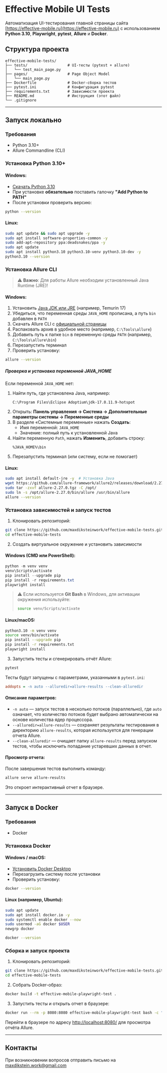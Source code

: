 # Effective Mobile UI Tests

Автоматизация UI-тестирования главной страницы сайта [https://effective-mobile.ru](https://effective-mobile.ru) с использованием **Python 3.10**, **Playwright**, **pytest**, **Allure** и **Docker**.

## Структура проекта

```
effective-mobile-tests/
├── tests/                  # UI-тесты (pytest + allure)
│   └── test_main_page.py
├── pages/                  # Page Object Model
│   └── main_page.py
├── Dockerfile              # Docker-сборка тестов
├── pytest.ini              # Конфигурация pytest
├── requirements.txt        # Зависимости проекта
├── README.md               # Инструкция (этот файл)
└── .gitignore
```

---

## Запуск локально

### Требования

- Python 3.10+
- Allure Commandline (CLI)

### Установка Python 3.10+

#### Windows:

- [Скачать Python 3.10](https://www.python.org/downloads/release/python-3100/)
- При установке **обязательно** поставить галочку **"Add Python to PATH"**
- После установки проверить версию:

```bash
python --version
```

#### Linux:


```bash
sudo apt update && sudo apt upgrade -y
sudo apt install software-properties-common -y
sudo add-apt-repository ppa:deadsnakes/ppa -y
sudo apt update
sudo apt install python3.10 python3.10-venv python3.10-dev -y
python3.10 --version
```

### Установка Allure CLI

> ⚠️ **Важно**: Для работы Allure необходим установленный Java Runtime (JRE)!

#### Windows:

1. Установить [Java JDK или JRE](https://adoptium.net/en-GB/temurin/releases/) (например, Temurin 17)
2. Убедиться, что переменная среды `JAVA_HOME` прописана, а путь `bin` добавлен в `PATH`
3. Скачать Allure CLI с [официальной страницы](https://github.com/allure-framework/allure2/releases)
4. Распаковать архив в удобное место (например, `C:\Tools\allure`)
5. Добавить путь к папке `bin` в переменную среды `PATH` (например, `C:\Tools\allure\bin`)
6. Перезапустить терминал
7. Проверить установку:

```bash
allure --version
```

##### Проверка и установка переменной JAVA\_HOME

Если переменной `JAVA_HOME` нет:

1. Найти путь, где установлена Java, например:
   ```
   C:\Program Files\Eclipse Adoptium\jdk-17.0.11.9-hotspot
   ```
2. Открыть: **Панель управления → Система → Дополнительные параметры системы → Переменные среды**
3. В разделе «Системные переменные» нажать **Создать**:
   - Имя переменной: `JAVA_HOME`
   - Значение: полный путь к установленной Java
4. Найти переменную `Path`, нажать **Изменить**, добавить строку:
   ```
   %JAVA_HOME%\bin
   ```
5. Перезапустить терминал (или систему, если не помогает)
   
#### Linux:

```bash
sudo apt install default-jre -y  # Установка Java
wget https://github.com/allure-framework/allure2/releases/download/2.27.0/allure-2.27.0.tgz
sudo tar -zxvf allure-2.27.0.tgz -C /opt/
sudo ln -s /opt/allure-2.27.0/bin/allure /usr/bin/allure
allure --version
```

### Установка зависимостей и запуск тестов

1. Клонировать репозиторий:

```bash
git clone https://github.com/maxdiksteinwork/effective-mobile-tests.git
cd effective-mobile-tests
```

2. Создать виртуальное окружение и установить зависимости

#### Windows (CMD или PowerShell):

```powershell
python -m venv venv
venv\Scripts\activate
pip install --upgrade pip
pip install -r requirements.txt
playwright install
```
> ⚠️ Если используется **Git Bash** в Windows, для активации окружения используйте:
>
> ```bash
> source venv/Scripts/activate
> ```
> 
#### Linux/macOS:

```bash
python3.10 -m venv venv
source venv/bin/activate
pip install --upgrade pip
pip install -r requirements.txt
playwright install
```

3. Запустить тесты и сгенерировать отчёт Allure:

```bash
pytest
```

Тесты будут запущены с параметрами, указанными в `pytest.ini`:

```ini
addopts = -n auto --alluredir=allure-results --clean-alluredir
```

#### Описание параметров:

- `-n auto` — запуск тестов в несколько потоков (параллельно), где `auto` означает, что количество потоков будет выбрано автоматически на основе количества ядер процессора.
- `--alluredir=allure-results` — сохраняет результаты тестирования в директорию `allure-results`, которая используется для генерации отчета Allure.
- `--clean-alluredir` — очищает папку `allure-results` перед запуском тестов, чтобы исключить попадание устаревших данных в отчет.

#### Просмотр отчета:

После завершения тестов выполнить команду:

```bash
allure serve allure-results
```

Это откроет интерактивный отчет в браузере.

---

## Запуск в Docker

### Требования

- Docker

### Установка Docker

#### Windows / macOS:

- [Установить Docker Desktop](https://docs.docker.com/desktop/)
- Перезагрузить систему после установки
- Проверить установку:

```bash
docker --version
```

#### Linux (например, Ubuntu):

```bash
sudo apt update
sudo apt install docker.io -y
sudo systemctl enable docker --now
sudo usermod -aG docker $USER
newgrp docker

docker --version
```

### Сборка и запуск проекта

1. Клонировать репозиторий:

```bash
git clone https://github.com/maxdiksteinwork/effective-mobile-tests.git
cd effective-mobile-tests
```

2. Собрать Docker-образ:

```bash
docker build -t effective-mobile-playwright-test .
```

3. Запустить тесты и открыть отчет в браузере:

```bash
docker run --rm -p 8080:8080 effective-mobile-playwright-test bash -c "pytest && exec allure serve allure-results --host 0.0.0.0 --port 8080"
```

Перейти в браузере по адресу [http://localhost:8080/](http://localhost:8080/) для просмотра отчёта Allure.

---

## Контакты

При возникновении вопросов отправить письмо на [maxdikstein.work@gmail.com](mailto\:maxdikstein.work@gmail.com)

